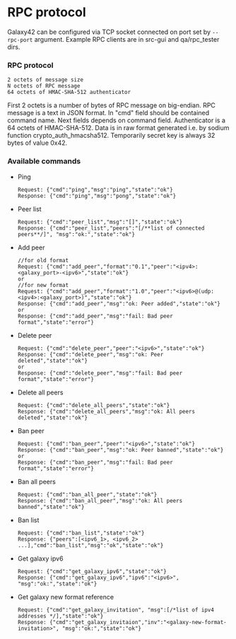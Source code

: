 # RPC protocol
Galaxy42 can be configured via TCP socket connected on port set by `--rpc-port` argument. Example RPC clients are in src-gui and qa/rpc_tester dirs.

### RPC protocol
```
2 octets of message size
N octets of RPC message
64 octets of HMAC-SHA-512 authenticator
```
First 2 octets is a number of bytes of RPC message on big-endian.
RPC message is a text in JSON format. In "cmd" field should be contained command name. Next fields depends on command field.
Authenticator is a 64 octets of HMAC-SHA-512. Data is in raw format generated i.e. by sodium function crypto_auth_hmacsha512. Temporarily secret key is always 32 bytes of value 0x42.

### Available commands

* Ping

  ```
  Request: {"cmd":"ping","msg":"ping","state":"ok"}
  Response: {"cmd":"ping","msg":"pong","state":"ok"}
  ```
* Peer list
  ```
  Request: {"cmd":"peer_list","msg":"[]","state":"ok"}
  Response: {"cmd":"peer_list","peers":"[/**list of connected peers**/]", "msg":"ok:","state":"ok"}
  ```
* Add peer
  ```
  //for old format
  Request: {"cmd":"add_peer","format":"0.1","peer":"<ipv4>:<galaxy_port>-<ipv6>","state":"ok"}
  or
  //for new format
  Request: {"cmd":"add_peer","format":"1.0","peer":"<ipv6>@(udp:<ipv4>:<galaxy_port>)","state":"ok"}
  Response: {"cmd":"add_peer","msg":"ok: Peer added","state":"ok"}
  or
  Response: {"cmd":"add_peer","msg":"fail: Bad peer format","state":"error"}
  ```
* Delete peer
  ```
  Request: {"cmd":"delete_peer","peer":"<ipv6>","state":"ok"}
  Response: {"cmd":"delete_peer","msg":"ok: Peer deleted","state":"ok"}
  or
  Response: {"cmd":"delete_peer","msg":"fail: Bad peer format","state":"error"}
  ```
* Delete all peers
  ```
  Request: {"cmd":"delete_all_peers","state":"ok"}
  Response: {"cmd":"delete_all_peers","msg":"ok: All peers deleted","state":"ok"}
  ```
* Ban peer
  ```
  Request: {"cmd":"ban_peer","peer":"<ipv6>","state":"ok"}
  Response: {"cmd":"ban_peer","msg":"ok: Peer banned","state":"ok"}
  or
  Response: {"cmd":"ban_peer","msg":"fail: Bad peer format","state":"error"}
  ```
* Ban all peers
  ```
  Request: {"cmd":"ban_all_peer","state":"ok"}
  Response: {"cmd":"ban_all_peer","msg":"ok: All peers banned","state":"ok"}
  ```
* Ban list
  ```
  Request: {"cmd":"ban_list","state":"ok"}
  Response: {"peers":[<ipv6_1>, <ipv6_2> ...],"cmd":"ban_list","msg":"ok","state":"ok"}
  ```
* Get galaxy ipv6
  ```
  Request: {"cmd":"get_galaxy_ipv6","state":"ok"}
  Response: {"cmd":"get_galaxy_ipv6","ipv6":"<ipv6>", "msg":"ok:","state":"ok"}
  ```
* Get galaxy new format reference
  ```
  Request: {"cmd":"get_galaxy_invitation", "msg":[/*list of ipv4 addresses */],"state":"ok"}
  Response: {"cmd":"get_galaxy_invitaion","inv":"<galaxy-new-format-invitation>", "msg":"ok:","state":"ok"}
  ```
